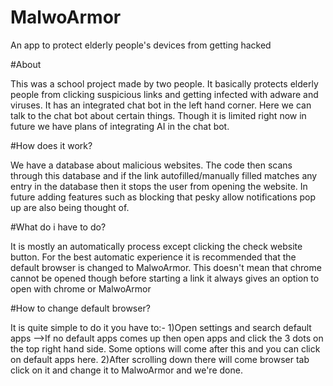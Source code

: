 # MalwoArmor
An app to protect elderly people's devices from getting hacked

#About

This was a school project made by two people. It basically protects elderly people from clicking suspicious links and getting infected with adware and viruses. It has an integrated chat bot in the left hand corner. Here we can talk to the chat bot about certain things. Though it is limited right now in future we have plans of integrating AI in the chat bot.

#How does it work?

We have a database about malicious websites. The code then scans through this database and if the link autofilled/manually filled matches any entry in the database then it stops the user from opening the website. In future adding features such as blocking that pesky allow notifications pop up are also being thought of.

#What do i have to do?

It is mostly an automatically process except clicking the check website button. For the best automatic experience it is recommended that the default browser is changed to MalwoArmor. This doesn't mean that chrome cannot be opened though before starting a link it always gives an option to open with chrome or MalwoArmor

#How to change default browser?

It is quite simple to do it you have to:-
1)Open settings and search default apps
-->If no default apps comes up then open apps and click the 3 dots on the top right hand side. Some options will come after this and you can click on default apps here.
2)After scrolling down there will come browser tab click on it and change it to MalwoArmor and we're done.
